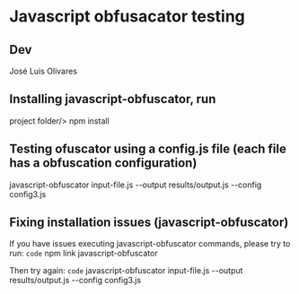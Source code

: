 # Javascript obfusacator testing

## Dev
José Luis Olivares

## Installing javascript-obfuscator, run 
 project folder/> npm install 

## Testing ofuscator using a config.js file  (each file has a obfuscation configuration)
javascript-obfuscator input-file.js  --output results/output.js --config config3.js

## Fixing installation issues (javascript-obfuscator)
If you have issues executing javascript-obfuscator commands, please try to run:
    `code`  npm link javascript-obfuscator

Then try again:
    `code` javascript-obfuscator input-file.js  --output results/output.js --config config3.js